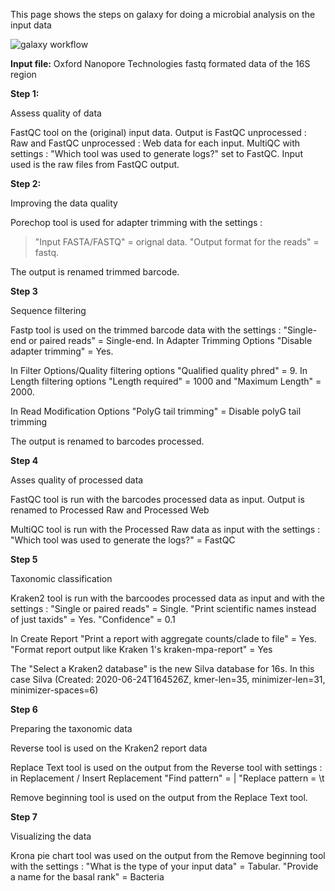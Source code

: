 This page shows the steps on galaxy for doing a microbial analysis on the input data

![galaxy workflow](https://user-images.githubusercontent.com/81419117/122450875-cd8d2700-cfa7-11eb-951f-4b96126d1e82.png)

**Input file:** 
Oxford Nanopore Technologies fastq formated data of the 16S region


**Step 1:** 

Assess quality of data

FastQC tool on the (original) input data. Output is FastQC unprocessed : Raw and FastQC unprocessed : Web data for each input. MultiQC with settings : "Which tool was used to generate logs?" set to FastQC. Input used is the raw files from FastQC output.


**Step 2:**

Improving the data quality

Porechop tool is used for adapter trimming with the settings : 
>"Input FASTA/FASTQ" = orignal data. "Output format for the reads" = fastq. 

The output is renamed trimmed barcode.


**Step 3**

Sequence filtering

Fastp tool is used on the trimmed barcode data with the settings : "Single-end or paired reads" = Single-end. In Adapter Trimming Options "Disable adapter trimming" = Yes.

In Filter Options/Quality filtering options "Qualified quality phred" = 9. In Length filtering  options "Length required" = 1000 and "Maximum Length" = 2000. 

In Read Modification Options "PolyG tail trimming" = Disable polyG tail trimming

The output is renamed to barcodes processed.


**Step 4**

Asses quality of processed data

FastQC tool is run with the barcodes processed data as input. Output is renamed to Processed Raw and Processed Web

MultiQC tool is run with the Processed Raw data as input with the settings : "Which tool was used to generate the logs?" = FastQC


**Step 5**

Taxonomic classification

Kraken2 tool is run with the barcoodes processed data as input and with the settings : "Single or paired reads" = Single. "Print scientific names instead of just taxids" = Yes. "Confidence" = 0.1

In Create Report "Print a report with aggregate counts/clade to file" = Yes. "Format report output like Kraken 1's kraken-mpa-report" = Yes

The "Select a Kraken2 database" is the new Silva database for 16s. In this case Silva (Created: 2020-06-24T164526Z, kmer-len=35, minimizer-len=31, minimizer-spaces=6)


**Step 6**

Preparing the taxonomic data

Reverse tool is used on the Kraken2 report data

Replace Text tool is used on the output from the Reverse tool with settings : in Replacement / Insert Replacement "Find pattern" = \| "Replace pattern = \t

Remove beginning tool is used on the output from the Replace Text tool.


**Step 7**

Visualizing the data

Krona pie chart tool was used on the output from the Remove beginning tool with the settings : "What is the type of your input data" = Tabular. "Provide a name for the basal rank" = Bacteria

